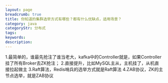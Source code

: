 ```yaml
---
layout: page
breadcrumb: true
title: 你知道的集群选举方式有哪些？都有什么优缺点，适用场景？
category: java
categoryStr: 分布式
tags: 
keywords:
description:
---
```


1.最简单的，谁最先抢注了谁当老大，kafka中的Controller就是，如果Controller挂了所有Broker去ZK抢注；
2.直接提升，比如MySQL主从，主机挂了，从机直接拉起做主
3.Raft算法，Redis哨兵的选举方式就是Raft算法
4.ZAB协议，ZK的主节点选举，就是ZAB协议